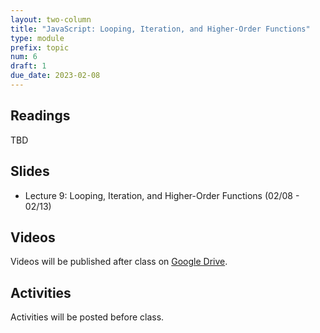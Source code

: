 ```yaml
---
layout: two-column
title: "JavaScript: Looping, Iteration, and Higher-Order Functions"
type: module
prefix: topic
num: 6
draft: 1
due_date: 2023-02-08
---
```


## Readings
TBD

## Slides
* Lecture 9: Looping, Iteration, and Higher-Order Functions (02/08 - 02/13)


## Videos
Videos will be published after class on <a href="https://drive.google.com/drive/folders/1b0RGogU8P2rKJAtcRpxMspHB919GUAXT?usp=sharing" target="_blank">Google Drive</a>.

## Activities
Activities will be posted before class.
